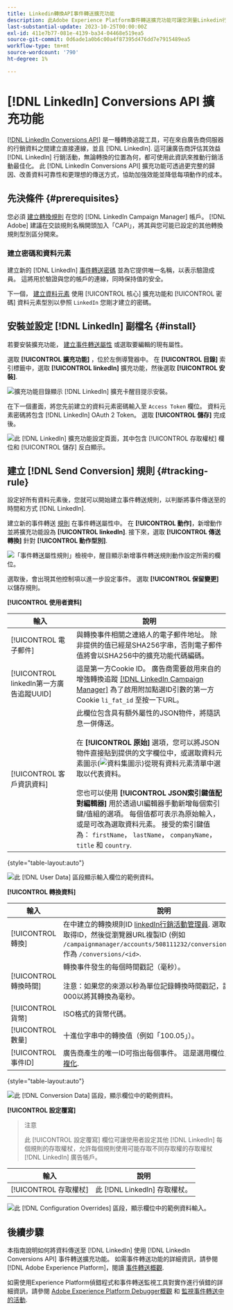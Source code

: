 ```yaml
---
title: Linkedin轉換API事件轉送擴充功能
description: 此Adobe Experience Platform事件轉送擴充功能可讓您測量Linkedin行銷活動的效能。
last-substantial-update: 2023-10-25T00:00:00Z
exl-id: 411e7b77-081e-4139-ba34-04468e519ea5
source-git-commit: 0d6ade1a0b6c00a4f87395d476dd7e7915489ea5
workflow-type: tm+mt
source-wordcount: '790'
ht-degree: 1%

---
```


# [!DNL LinkedIn] Conversions API 擴充功能

[[!DNL LinkedIn Conversions API]](https://learn.microsoft.com/en-us/linkedin/marketing/integrations/ads-reporting/conversions-api) 是一種轉換追蹤工具，可在來自廣告商伺服器的行銷資料之間建立直接連線，並且 [!DNL LinkedIn]. 這可讓廣告商評估其效益 [!DNL LinkedIn] 行銷活動，無論轉換的位置為何，都可使用此資訊來推動行銷活動最佳化。 此 [!DNL LinkedIn Conversions API] 擴充功能可透過更完整的歸因、改善資料可靠性和更理想的傳送方式，協助加強效能並降低每項動作的成本。

## 先決條件 {#prerequisites}

您必須 [建立轉換規則](https://www.linkedin.com/help/lms/answer/a1657171) 在您的 [!DNL LinkedIn Campaign Manager] 帳戶。 [!DNL Adobe] 建議在交談規則名稱開頭加入「CAPI」，將其與您可能已設定的其他轉換規則型別區分開來。

### 建立密碼和資料元素

建立新的 [!DNL LinkedIn] [事件轉送密碼](../../../ui/event-forwarding/secrets.md) 並為它提供唯一名稱，以表示驗證成員。 這將用於驗證與您的帳戶的連線，同時保持值的安全。

下一個， [建立資料元素](../../../ui/managing-resources/data-elements.md#create-a-data-element) 使用 [!UICONTROL 核心] 擴充功能和 [!UICONTROL 密碼] 資料元素型別以參照 `LinkedIn` 您剛才建立的密碼。

## 安裝並設定 [!DNL LinkedIn] 副檔名 {#install}

若要安裝擴充功能， [建立事件轉送屬性](../../../ui/event-forwarding/overview.md#properties) 或選取要編輯的現有屬性。

選取 **[!UICONTROL 擴充功能]** ，位於左側導覽器中。 在 **[!UICONTROL 目錄]** 索引標籤中，選取 **[!UICONTROL linkedIn]** 擴充功能，然後選取 **[!UICONTROL 安裝]**.

![擴充功能目錄顯示 [!DNL LinkedIn] 擴充卡醒目提示安裝。](../../../images/extensions/server/linkedin/install-extension.png)

在下一個畫面，將您先前建立的資料元素密碼輸入至 `Access Token` 欄位。 資料元素密碼將包含 [!DNL LinkedIn] OAuth 2 Token。 選取 **[!UICONTROL 儲存]** 完成後。

![此 [!DNL LinkedIn] 擴充功能設定頁面，其中包含 [!UICONTROL 存取權杖] 欄位和 [!UICONTROL 儲存] 反白顯示。](../../../images/extensions/server/linkedin/configure-extension.png)

## 建立 [!DNL Send Conversion] 規則 {#tracking-rule}

設定好所有資料元素後，您就可以開始建立事件轉送規則，以判斷將事件傳送至的時間和方式 [!DNL LinkedIn].

建立新的事件轉送 [規則](../../../ui/managing-resources/rules.md) 在事件轉送屬性中。 在 **[!UICONTROL 動作]**，新增動作並將擴充功能設為 **[!UICONTROL linkedIn]**. 接下來，選取 **[!UICONTROL 傳送轉換]** 針對 **[!UICONTROL 動作型別]**.

![「事件轉送屬性規則」檢視中，醒目顯示新增事件轉送規則動作設定所需的欄位。](../../../images/extensions/server/linkedin/linkedin-event-action.png)

選取後，會出現其他控制項以進一步設定事件。 選取 **[!UICONTROL 保留變更]** 以儲存規則。

**[!UICONTROL 使用者資料]**

| 輸入 | 說明 |
| --- | --- |
| [!UICONTROL 電子郵件] | 與轉換事件相關之連絡人的電子郵件地址。 除非提供的值已經是SHA256字串，否則電子郵件值將會以SHA256中的擴充功能代碼編碼。 |
| [!UICONTROL linkedIn第一方廣告追蹤UUID] | 這是第一方Cookie ID。 廣告商需要啟用來自的增強轉換追蹤 [[!DNL LinkedIn Campaign Manager]](https://www.linkedin.com/help/lms/answer/a423304/enable-first-party-cookies-on-a-linkedin-insight-tag) 為了啟用附加點選ID引數的第一方Cookie `li_fat_id` 至按一下URL。 |
| [!UICONTROL 客戶資訊資料] | 此欄位包含具有額外屬性的JSON物件，將隨訊息一併傳送。<br><br>在 **[!UICONTROL 原始]** 選項，您可以將JSON物件直接貼到提供的文字欄位中，或選取資料元素圖示(![資料集圖示](../../../images/extensions/server/aws/data-element-icon.png))從現有資料元素清單中選取以代表資料。<br><br>您也可以使用 **[!UICONTROL JSON索引鍵值配對編輯器]** 用於透過UI編輯器手動新增每個索引鍵/值組的選項。 每個值都可表示為原始輸入，或是可改為選取資料元素。 接受的索引鍵值為： `firstName`， `lastName`， `companyName`， `title` 和 `country`. |

{style="table-layout:auto"}

![此 [!DNL User Data] 區段顯示輸入欄位的範例資料。](../../../images/extensions/server/linkedin/configure-extension-user-data.png)

**[!UICONTROL 轉換資料]**

| 輸入 | 說明 |
| --- | --- |
| [!UICONTROL 轉換] | 在中建立的轉換規則ID [linkedIn行銷活動管理員](https://www.linkedin.com/help/lms/answer/a1657171). 選取轉換規則以取得ID，然後從瀏覽器URL複製ID (例如 `/campaignmanager/accounts/508111232/conversions/15588877`)作為 `/conversions/<id>`. |
| [!UICONTROL 轉換時間] | 轉換事件發生的每個時間戳記（毫秒）。 <br><br> 注意：如果您的來源以秒為單位記錄轉換時間戳記，請在結尾插入000以將其轉換為毫秒。 |
| [!UICONTROL 貨幣] | ISO格式的貨幣代碼。 |
| [!UICONTROL 數量] | 十進位字串中的轉換值（例如「100.05」）。 |
| [!UICONTROL 事件ID] | 廣告商產生的唯一ID可指出每個事件。 這是選用欄位，用於 [去重複化](https://learn.microsoft.com/en-us/linkedin/marketing/conversions/deduplication?view=li-lms-2024-02). |

{style="table-layout:auto"}

![此 [!DNL Conversion Data] 區段，顯示欄位中的範例資料。](../../../images/extensions/server/linkedin/configure-extension-conversions-data.png)

**[!UICONTROL 設定覆寫]**

>注意
>
>此 [!UICONTROL 設定覆寫] 欄位可讓使用者設定其他 [!DNL LinkedIn] 每個規則的存取權杖，允許每個規則使用可能存取不同存取權的存取權杖 [!DNL LinkedIn] 廣告帳戶。

| 輸入 | 說明 |
| --- | --- |
| [!UICONTROL 存取權杖] | 此 [!DNL LinkedIn] 存取權杖。 |

![此 [!DNL Configuration Overrides] 區段，顯示欄位中的範例資料輸入。](../../../images/extensions/server/linkedin/configure-extension-configuration-override.png)

## 後續步驟

本指南說明如何將資料傳送至 [!DNL LinkedIn] 使用 [!DNL LinkedIn Conversions API] 事件轉送擴充功能。 如需事件轉送功能的詳細資訊，請參閱 [!DNL Adobe Experience Platform]，閱讀 [事件轉送概觀](../../../ui/event-forwarding/overview.md).

如需使用Experience Platform偵錯程式和事件轉送監視工具對實作進行偵錯的詳細資訊，請參閱 [Adobe Experience Platform Debugger概觀](../../../../debugger/home.md) 和 [監視事件轉送中的活動](../../../ui/event-forwarding/monitoring.md).
